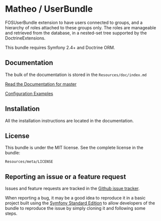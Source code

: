 Matheo / UserBundle
================

FOSUserBundle extension to have users connected to groups, and a hierarchy of roles attached to these groups only.
The roles are manageable and retrieved from the database, in a nested-set tree supported by the DoctrineExtensions.

This bundle requires Symfony 2.4+ and Doctrine ORM.

Documentation
-------------

The bulk of the documentation is stored in the `Resources/doc/index.md`

[Read the Documentation for master](https://github.com/matheo/UserBundle/blob/master/Resources/doc/index.md)

[Configuration Examples](https://github.com/matheo/UserBundle/tree/master/Resources/config/examples)

Installation
------------

All the installation instructions are located in the documentation.

License
-------

This bundle is under the MIT license. See the complete license in the bundle:

    Resources/meta/LICENSE

Reporting an issue or a feature request
---------------------------------------

Issues and feature requests are tracked in the [Github issue tracker](https://github.com/matheo/UserBundle/issues).

When reporting a bug, it may be a good idea to reproduce it in a basic project
built using the [Symfony Standard Edition](https://github.com/symfony/symfony-standard)
to allow developers of the bundle to reproduce the issue by simply cloning it
and following some steps.

